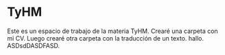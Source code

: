# TyHM
Este es un espacio de trabajo de la materia TyHM.
Crearé una carpeta con mi CV. 
Luego crearé otra carpeta con la traducción de un texto. 
hallo. 
ASDsdDASDFASD. 
